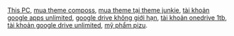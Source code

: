 <a href="https://thispc.net" title="This PC" target="_blank">This PC</a>, <a href="https://thispc.net/dich-vu/mua-theme-composs.html" title="mua theme composs" target="_blank">mua theme composs</a>, <a href="https://thispc.net/dich-vu/mua-theme-tai-theme-junkie.html" title="mua theme tại theme junkie" target="_blank">mua theme tại theme junkie</a>, <a href="https://thispc.net/dich-vu/google-drive-khong-gioi-han-va-onedrive-1tb.html" title="tài khoản google apps unlimited" target="_blank">tài khoản google apps unlimited</a>, <a href="https://thispc.net/dich-vu/google-drive-khong-gioi-han-va-onedrive-1tb.html" title="google drive không giới hạn" target="_blank">google drive không giới hạn</a>, <a href="https://thispc.net/dich-vu/google-drive-khong-gioi-han-va-onedrive-1tb.html" title="tài khoản onedrive 1tb" target="_blank">tài khoản onedrive 1tb</a>, <a href="https://thispc.net/dich-vu/google-drive-khong-gioi-han-va-onedrive-1tb.html" title="tài khoản google drive unlimited" target="_blank">tài khoản google drive unlimited</a>, <a href="http://pizushop.com" title="mỹ phẩm pizu" target="_blank">mỹ phẩm pizu</a>.
